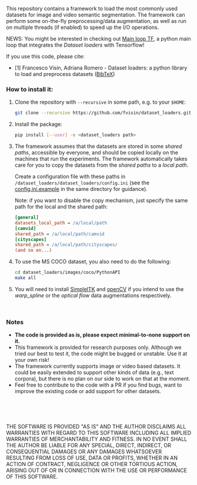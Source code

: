 This repository contains a framework to load the most commonly used datasets
for image and video semantic segmentation. The framework can perform some
on-the-fly preprocessing/data augmentation, as well as run on multiple threads
(if enabled) to speed up the I/O operations.

NEWS: You might be interested in checking out [Main loop TF](https://github.com/fvisin/main_loop_tf), a python main loop that integrates the *Dataset loaders* with Tensorflow!

If you use this code, please cite:
* \[1\] Francesco Visin, Adriana Romero - Dataset loaders: a python library to
    load and preprocess datasets ([BibTeX](
        https://gist.github.com/fvisin/7104500ae8b33c3b65798d5d2707ce6c#file-dataset_loaders-bib))

### How to install it:
1. Clone the repository with `--recursive` in some path, e.g. to your `$HOME`:

   ```sh
   git clone --recursive https://github.com/fvisin/dataset_loaders.git "$HOME/dataset_loaders"
   ```

2. Install the package:

   ```sh
   pip install [--user] -e <dataset_loaders path>
   ```

3. The framework assumes that the datasets are stored in some *shared paths*,
   accessible by everyone, and should be copied locally on the machines that
   run the experiments. The framework automatically takes care for you to copy
   the datasets from the *shared paths* to a *local path*. 

   Create a configuration file with these paths in 
   `/dataset_loaders/dataset_loaders/config.ini` (see the 
   [config.ini.example](dataset_loaders/config.ini.example) in the same 
   directory for guidance).

   Note: if you want to disable the copy mechanism, just specify the same path 
   for the local and the shared path:

   ```ini
   [general]
   datasets_local_path = /a/local/path
   [camvid]
   shared_path = /a/local/path/camvid
   [cityscapes]
   shared_path = /a/local/path/cityscapes/
   (and so on...)
   ```

4. To use the MS COCO dataset, you also need to do the following:

   ```sh
   cd dataset_loaders/images/coco/PythonAPI
   make all
   ```

4. You will need to install
   [SimpleITK](https://itk.org/Wiki/SimpleITK/GettingStarted#Generic_Distribution)
   and [openCV](http://opencv.org/) if you intend to use the *warp_spline* or
   the *optical flow* data augmentations respectively.
</br>

### Notes
* **The code is provided as is, please expect minimal-to-none support on it.**
* This framework is provided for research purposes only. Although we tried our 
  best to test it, the code might be bugged or unstable. Use it at your own
  risk!
* The framework currently supports image or video based datasets. It could be 
  easily extended to support other kinds of data (e.g., text corpora), but
  there is no plan on our side to work on that at the moment.
* Feel free to contribute to the code with a PR if you find bugs, want to
  improve the existing code or add support for other datasets.

 
</br>
</br>
</br>

THE SOFTWARE IS PROVIDED "AS IS" AND THE AUTHOR DISCLAIMS ALL WARRANTIES WITH
REGARD TO THIS SOFTWARE INCLUDING ALL IMPLIED WARRANTIES OF MERCHANTABILITY
AND FITNESS. IN NO EVENT SHALL THE AUTHOR BE LIABLE FOR ANY SPECIAL, DIRECT,
INDIRECT, OR CONSEQUENTIAL DAMAGES OR ANY DAMAGES WHATSOEVER RESULTING FROM
LOSS OF USE, DATA OR PROFITS, WHETHER IN AN ACTION OF CONTRACT, NEGLIGENCE
OR OTHER TORTIOUS ACTION, ARISING OUT OF OR IN CONNECTION WITH THE USE OR
PERFORMANCE OF THIS SOFTWARE.
